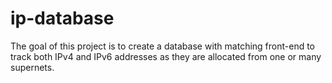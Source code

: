 ip-database
===========

The goal of this project is to create a database with matching front-end to track both IPv4 and IPv6 addresses as they are allocated from one or many supernets.

